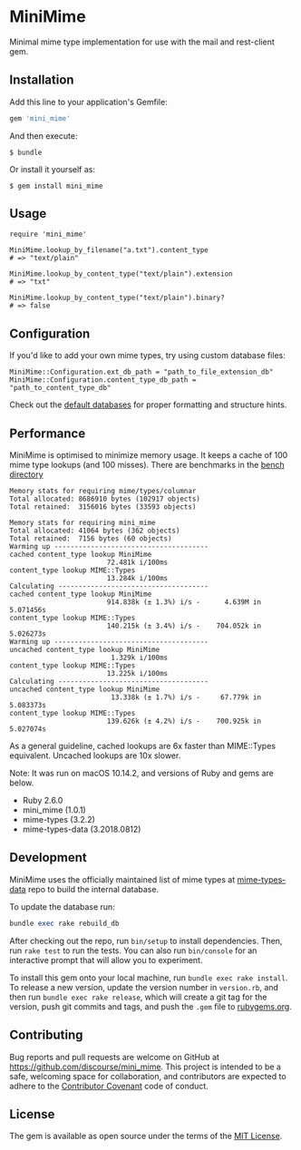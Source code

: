 # MiniMime

Minimal mime type implementation for use with the mail and rest-client gem.

## Installation

Add this line to your application's Gemfile:

```ruby
gem 'mini_mime'
```

And then execute:

    $ bundle

Or install it yourself as:

    $ gem install mini_mime

## Usage

```
require 'mini_mime'

MiniMime.lookup_by_filename("a.txt").content_type
# => "text/plain"

MiniMime.lookup_by_content_type("text/plain").extension
# => "txt"

MiniMime.lookup_by_content_type("text/plain").binary?
# => false

```

## Configuration

If you'd like to add your own mime types, try using custom database files:

```
MiniMime::Configuration.ext_db_path = "path_to_file_extension_db"
MiniMime::Configuration.content_type_db_path = "path_to_content_type_db"
```

Check out the [default databases](lib/db) for proper formatting and structure hints.

## Performance

MiniMime is optimised to minimize memory usage. It keeps a cache of 100 mime type lookups (and 100 misses). There are benchmarks in the [bench directory](https://github.com/discourse/mini_mime/blob/master/bench/bench.rb)

```
Memory stats for requiring mime/types/columnar
Total allocated: 8686910 bytes (102917 objects)
Total retained:  3156016 bytes (33593 objects)

Memory stats for requiring mini_mime
Total allocated: 41064 bytes (362 objects)
Total retained:  7156 bytes (60 objects)
Warming up --------------------------------------
cached content_type lookup MiniMime
                        72.481k i/100ms
content_type lookup MIME::Types
                        13.284k i/100ms
Calculating -------------------------------------
cached content_type lookup MiniMime
                        914.838k (± 1.3%) i/s -      4.639M in   5.071456s
content_type lookup MIME::Types
                        140.215k (± 3.4%) i/s -    704.052k in   5.026273s
Warming up --------------------------------------
uncached content_type lookup MiniMime
                         1.329k i/100ms
content_type lookup MIME::Types
                        13.225k i/100ms
Calculating -------------------------------------
uncached content_type lookup MiniMime
                         13.338k (± 1.7%) i/s -     67.779k in   5.083373s
content_type lookup MIME::Types
                        139.626k (± 4.2%) i/s -    700.925k in   5.027074s
```

As a general guideline, cached lookups are 6x faster than MIME::Types equivalent. Uncached lookups are 10x slower.

Note: It was run on macOS 10.14.2, and versions of Ruby and gems are below.

- Ruby 2.6.0
- mini_mime (1.0.1)
- mime-types (3.2.2)
- mime-types-data (3.2018.0812)

## Development

MiniMime uses the officially maintained list of mime types at [mime-types-data](https://github.com/mime-types/mime-types-data) repo to build the internal database.

To update the database run:

```ruby
bundle exec rake rebuild_db
```

After checking out the repo, run `bin/setup` to install dependencies. Then, run `rake test` to run the tests. You can also run `bin/console` for an interactive prompt that will allow you to experiment.

To install this gem onto your local machine, run `bundle exec rake install`. To release a new version, update the version number in `version.rb`, and then run `bundle exec rake release`, which will create a git tag for the version, push git commits and tags, and push the `.gem` file to [rubygems.org](https://rubygems.org).

## Contributing

Bug reports and pull requests are welcome on GitHub at https://github.com/discourse/mini_mime. This project is intended to be a safe, welcoming space for collaboration, and contributors are expected to adhere to the [Contributor Covenant](http://contributor-covenant.org) code of conduct.

## License

The gem is available as open source under the terms of the [MIT License](http://opensource.org/licenses/MIT).
